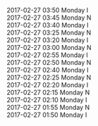 2017-02-27 03:50 Monday  I  
2017-02-27 03:45 Monday  N  
2017-02-27 03:40 Monday  I  
2017-02-27 03:25 Monday  N  
2017-02-27 03:20 Monday  I  
2017-02-27 03:00 Monday  N  
2017-02-27 02:55 Monday  I  
2017-02-27 02:50 Monday  N  
2017-02-27 02:40 Monday  I  
2017-02-27 02:25 Monday  N  
2017-02-27 02:20 Monday  I  
2017-02-27 02:15 Monday  N  
2017-02-27 02:10 Monday  I  
2017-02-27 01:55 Monday  N  
2017-02-27 01:50 Monday  I  
